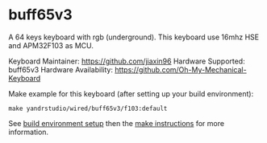 buff65v3
===

A 64 keys keyboard with rgb (underground).
This keyboard use 16mhz HSE and APM32F103 as MCU.

Keyboard Maintainer: https://github.com/jiaxin96
Hardware Supported: buff65v3
Hardware Availability: https://github.com/Oh-My-Mechanical-Keyboard 

Make example for this keyboard (after setting up your build environment):

    make yandrstudio/wired/buff65v3/f103:default

See [build environment setup](https://docs.qmk.fm/#/getting_started_build_tools) then the [make instructions](https://docs.qmk.fm/#/getting_started_make_guide) for more information.
